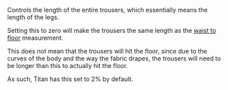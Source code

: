 
Controls the length of the entire trousers, which essentially means the length of the legs. 

<Note>

Setting this to zero will make the trousers the same length as the [waist to floor](/docs/measurements/waisttofloor) measurement.

This does not mean that the trousers will hit the floor, since due to the curves of the body and the way the fabric drapes,
the trousers will need to be longer than this to actually hit the floor.

As such, Titan has this set to 2% by default.

</Note>
